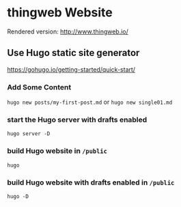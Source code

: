 # thingweb Website

Rendered version: http://www.thingweb.io/

## Use Hugo static site generator
https://gohugo.io/getting-started/quick-start/


### Add Some Content
`hugo new posts/my-first-post.md`
or
`hugo new single01.md`


### start the Hugo server with drafts enabled

`hugo server -D`

### build Hugo website  in `/public`

`hugo` 

### build Hugo website with drafts enabled in `/public` 

`hugo -D`
